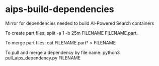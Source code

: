 # aips-build-dependencies
Mirror for dependencies needed to build AI-Powered Search containers

To create part files:
split -a 1 -b 25m FILENAME FILENAME.part_

To merge part files:
cat FILENAME.part* > FILENAME 

To pull and merge a dependency by file name:
python3 pull_aips_dependency.py FILENAME
